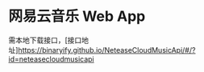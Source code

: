 # 网易云音乐 Web App
需本地下载接口，[接口地址]https://binaryify.github.io/NeteaseCloudMusicApi/#/?id=neteasecloudmusicapi
